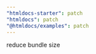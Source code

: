 ```yaml
---
"htmldocs-starter": patch
"htmldocs": patch
"@htmldocs/examples": patch
---
```


reduce bundle size
